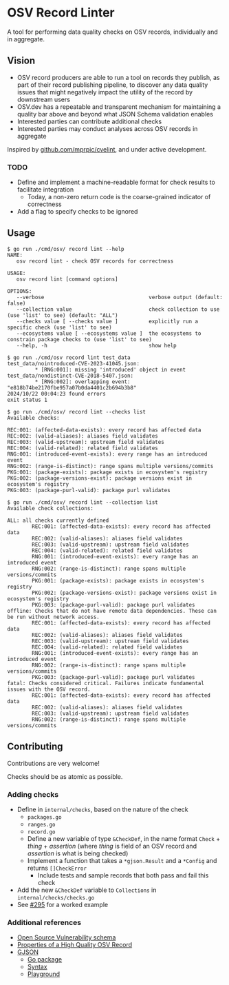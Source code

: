 # OSV Record Linter

A tool for performing data quality checks on OSV records, individually and in aggregate.

## Vision

* OSV record producers are able to run a tool on records they publish, as part of their record publishing pipeline, to discover any data quality issues that might negatively impact the utility of the record by downstream users
* OSV.dev has a repeatable and transparent mechanism for maintaining a quality bar above and beyond what JSON Schema validation enables
* Interested parties can contribute additional checks
* Interested parties may conduct analyses across OSV records in aggregate

Inspired by [github.com/mprpic/cvelint](https://github.com/mprpic/cvelint), and under active development.

### TODO

* Define and implement a machine-readable format for check results to facilitate integration
  * Today, a non-zero return code is the coarse-grained indicator of correctness
* Add a flag to specify checks to be ignored

## Usage

```text
$ go run ./cmd/osv/ record lint --help
NAME:
   osv record lint - check OSV records for correctness

USAGE:
   osv record lint [command options]

OPTIONS:
   --verbose                                  verbose output (default: false)
   --collection value                         check collection to use (use 'list' to see) (default: "ALL")
   --checks value [ --checks value ]          explicitly run a specific check (use 'list' to see)
   --ecosystems value [ --ecosystems value ]  the ecosystems to constrain package checks to (use 'list' to see)
   --help, -h                                 show help
```

```text
$ go run ./cmd/osv record lint test_data
test_data/nointroduced-CVE-2023-41045.json:
         * [RNG:001]: missing 'introduced' object in event
test_data/nondistinct-CVE-2018-5407.json:
         * [RNG:002]: overlapping event: "e818b74be2170fbe957a07b0da4401c2b694b3b8"
2024/10/22 00:04:23 found errors
exit status 1
```

```text
$ go run ./cmd/osv/ record lint --checks list
Available checks:

REC:001: (affected-data-exists): every record has affected data
REC:002: (valid-aliases): aliases field validates
REC:003: (valid-upstream): upstream field validates
REC:004: (valid-related): related field validates
RNG:001: (introduced-event-exists): every range has an introduced event
RNG:002: (range-is-distinct): range spans multiple versions/commits
PKG:001: (package-exists): package exists in ecosystem's registry
PKG:002: (package-versions-exist): package versions exist in ecosystem's registry
PKG:003: (package-purl-valid): package purl validates
```

```text
$ go run ./cmd/osv/ record lint --collection list
Available check collections:

ALL: all checks currently defined
        REC:001: (affected-data-exists): every record has affected data
        REC:002: (valid-aliases): aliases field validates
        REC:003: (valid-upstream): upstream field validates
        REC:004: (valid-related): related field validates
        RNG:001: (introduced-event-exists): every range has an introduced event
        RNG:002: (range-is-distinct): range spans multiple versions/commits
        PKG:001: (package-exists): package exists in ecosystem's registry
        PKG:002: (package-versions-exist): package versions exist in ecosystem's registry
        PKG:003: (package-purl-valid): package purl validates
offline: Checks that do not have remote data dependencies. These can be run without network access.
        REC:001: (affected-data-exists): every record has affected data
        REC:002: (valid-aliases): aliases field validates
        REC:003: (valid-upstream): upstream field validates
        REC:004: (valid-related): related field validates
        RNG:001: (introduced-event-exists): every range has an introduced event
        RNG:002: (range-is-distinct): range spans multiple versions/commits
        PKG:003: (package-purl-valid): package purl validates
fatal: Checks considered critical. Failures indicate fundamental issues with the OSV record.
        REC:001: (affected-data-exists): every record has affected data
        REC:002: (valid-aliases): aliases field validates
        REC:003: (valid-upstream): upstream field validates
        RNG:002: (range-is-distinct): range spans multiple versions/commits
```

## Contributing

Contributions are very welcome!

Checks should be as atomic as possible.

### Adding checks

* Define in `internal/checks`, based on the nature of the check
  * `packages.go`
  * `ranges.go`
  * `record.go`
  * Define a new variable of type `&CheckDef`, in the name format `Check` + *thing* + *assertion* (where *thing* is field of an OSV record and *assertion* is what is being checked)
  * Implement a function that takes a `*gjson.Result` and a `*Config` and returns `[]CheckError`
    * Include tests and sample records that both pass and fail this check
* Add the new `&CheckDef` variable to `Collections` in `internal/checks/checks.go`
* See [#295](https://github.com/ossf/osv-schema/pull/295) for a worked example

### Additional references

* [Open Source Vulnerability schema](https://ossf.github.io/osv-schema/)
* [Properties of a High Quality OSV Record](https://google.github.io/osv.dev/data_quality.html)
* [GJSON](https://github.com/tidwall/gjson)
  * [Go package](https://pkg.go.dev/github.com/tidwall/gjson)
  * [Syntax](https://github.com/tidwall/gjson/blob/master/SYNTAX.md)
  * [Playground](https://gjson.dev/)
